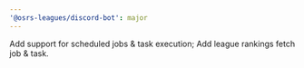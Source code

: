 ```yaml
---
'@osrs-leagues/discord-bot': major
---
```


Add support for scheduled jobs & task execution; Add league rankings fetch job & task.
